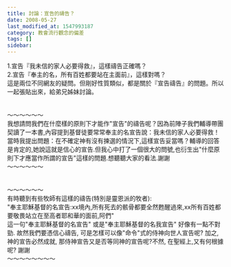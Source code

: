 ```yaml
---
title: 討論：宣告的禱告？
date: 2008-05-27
last_modified_at: 1547993187
category: 教會流行觀念的偏差
tags: []
sidebar: 
---
```


<p>1.宣告『我未信的家人必要得救』，這樣禱告正確嗎？<br/>2.宣告『奉主的名，所有百姓都要站在主面前』，這樣對嗎？<br/><!--more-->這是兩位不同網友的疑問。但剛好性質類似，都是關於『宣告禱告』的問題。所以一起張貼出來，給弟兄姊妹討論。<br/><br/><br/>～～～～～～<br/>我想請問我們在什麼樣的原則下才能作"宣告"的禱告呢？因為前陣子我們輔導帶團契讀了一本書,內容提到基督徒要常常奉主的名宣告說：我未信的家人必要得救！<br/>當時我提出問題：在不確定神有沒有揀選的情況下,這樣宣告妥當嗎？輔導的回答是肯定的,她說這就是信心的宣告.但我心中打了一個很大的問號,也衍生出"什麼原則下才應當作所謂的宣告"這樣的問題.想聽聽大家的看法.謝謝<br/>～～～～～～<br/><br/><br/>～～～～～～<br/>有時聽到有些牧師有這樣的禱告(特別是靈恩派的牧者):<br/>"奉主耶穌基督的名宣告:xx境內,所有死去的骸骨都要全然甦醒過來,xx所有百姓都要敬畏站立在至高者耶和華的面前,阿們"<br/>這一句"奉主耶穌基督的名宣告" 或是"奉主耶穌基督的名我宣告" 好像有一點不對勁. 故然我們要憑信心禱告, 可是怎樣可以像"命令"式的侍神向世人宣告呢? 加之, 神的宣告必然成就, 那侍神宣告又是否等同神的宣告呢?不然, 在聖經上,又有何根據呢? 謝謝<br/>～～～～～～～～<br/><br/>
</p>